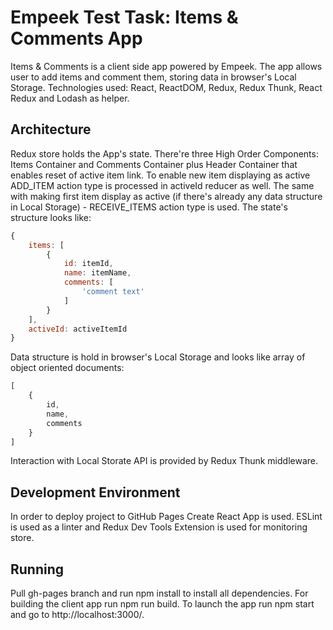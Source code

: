 # Empeek Test Task: Items & Comments App

Items & Comments is a client side app powered by Empeek. The app allows user to add items and comment them, storing data
in browser's Local Storage.
Technologies used: React, ReactDOM, Redux, Redux Thunk, React Redux and Lodash as helper.

## Architecture

Redux store holds the App's state.
There're three High Order Components: Items Container and Comments Container plus Header Container that enables reset of
active item link. To enable new item displaying as active ADD_ITEM action type is processed in activeId reducer as well.
The same with making first item display as active (if there's already any data structure in Local Storage) -
RECEIVE_ITEMS action type is used.
The state's structure looks like:
```javascript
{
    items: [
        {
            id: itemId,
            name: itemName,
            comments: [
                'comment text'
            ]
        }
    ],
    activeId: activeItemId
}
```

Data structure is hold in browser's Local Storage and looks like array of object oriented documents:
```javascript
[
    {
        id,
        name,
        comments
    }
]
```
Interaction with Local Storate API is provided by Redux Thunk middleware.

## Development Environment

In order to deploy project to GitHub Pages Create React App is used. ESLint is used as a linter and
Redux Dev Tools Extension is used for monitoring store.

## Running

Pull gh-pages branch and run npm install to install all dependencies. For building the client app run npm run build.
To launch the app run npm start and go to http://localhost:3000/.
